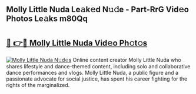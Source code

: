 ## Molly Little Nuda Le𝚊k𝚎d N𝚞𝚍e - Part-RrG Vid𝚎o Photos Le𝚊ks m80Qq

# <h2><a href="http://fbfergc.evod.top/?m=Molly+Little+Nuda">🔗 👉🔴 Molly Little Nuda Vid𝚎o Ph𝚘t𝚘s</a></h2>

[![Molly Little Nuda N𝚞d𝚎s](https://i.imgur.com/8V9OHl7.gif)](http://fbfergc.evod.top/?m=Molly+Little+Nuda)
Online content creator Molly Little Nuda who shares lifestyle and dance-themed content, including solo and collaborative dance performances and vlogs. Molly Little Nuda, a public figure and a passionate advocate for social justice, has spent his career fighting for the rights of the marginalized. 

